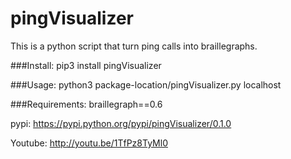 pingVisualizer
=============================
This is a python  script that turn ping calls
into braillegraphs. 


###Install:
pip3 install pingVisualizer 


###Usage:
python3 package-location/pingVisualizer.py localhost 


###Requirements:
braillegraph==0.6 


pypi: https://pypi.python.org/pypi/pingVisualizer/0.1.0 


Youtube: http://youtu.be/1TfPz8TyMl0 
